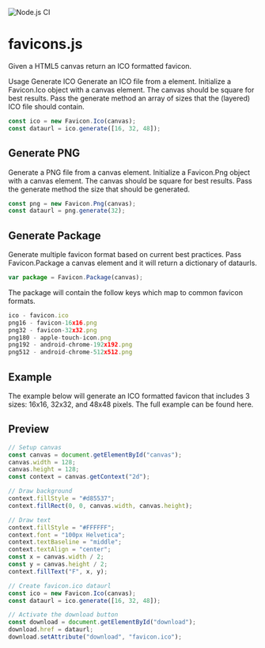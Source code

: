 ![Node.js CI](https://github.com/kallyas/favicons.js/workflows/Node.js%20CI/badge.svg)

# favicons.js
Given a HTML5 canvas return an ICO formatted favicon.

Usage
Generate ICO
Generate an ICO file from a <canvas> element. Initialize a Favicon.Ico object with a canvas element. The canvas should be square for best results. Pass the generate method an array of sizes that the (layered) ICO file should contain.

```js
const ico = new Favicon.Ico(canvas);
const dataurl = ico.generate([16, 32, 48]);
```
## Generate PNG
Generate a PNG file from a canvas element. Initialize a Favicon.Png object with a canvas element. The canvas should be square for best results. Pass the generate method the size that should be generated.

```js
const png = new Favicon.Png(canvas);
const dataurl = png.generate(32);
```

## Generate Package
Generate multiple favicon format based on current best practices. Pass Favicon.Package a canvas element and it will return a dictionary of dataurls.

```js
var package = Favicon.Package(canvas);
```
The package will contain the follow keys which map to common favicon formats.

```js
ico - favicon.ico
png16 - favicon-16x16.png
png32 - favicon-32x32.png
png180 - apple-touch-icon.png
png192 - android-chrome-192x192.png
png512 - android-chrome-512x512.png
```
## Example
The example below will generate an ICO formatted favicon that includes 3 sizes: 16x16, 32x32, and 48x48 pixels. The full example can be found here.

## Preview

```js
// Setup canvas
const canvas = document.getElementById("canvas");
canvas.width = 128;
canvas.height = 128;
const context = canvas.getContext("2d");

// Draw background
context.fillStyle = "#d85537";
context.fillRect(0, 0, canvas.width, canvas.height);

// Draw text
context.fillStyle = "#FFFFFF";
context.font = "100px Helvetica";
context.textBaseline = "middle";
context.textAlign = "center";
const x = canvas.width / 2;
const y = canvas.height / 2;
context.fillText("F", x, y);

// Create favicon.ico dataurl
const ico = new Favicon.Ico(canvas);
const dataurl = ico.generate([16, 32, 48]);

// Activate the download button
const download = document.getElementById("download");
download.href = dataurl;
download.setAttribute("download", "favicon.ico");
```
